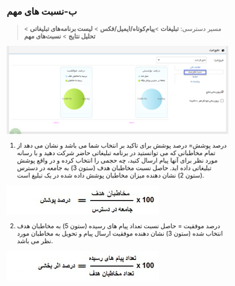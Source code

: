 ﻿## ب-نسبت های مهم

> مسیر دسترسی:  **تبلیغات** >**پیام‌کوتاه/ایمیل/فکس** > **لیست برنامه‌های تبلیغاتی** > **تحلیل نتایج** > **نسبت‌های مهم** 

![](advertising-importantbalance.png)

1) درصد پوشش= درصد پوشش برای تاکید بر انتخاب شما می باشد و نشان می دهد از تمام مخاطبانی که می توانستید در برنامه تبلیغاتی حاضر شرکت دهید و با رسانه مورد نظر برای آنها پیام ارسال کنید، چه حجمی را انتخاب کرده و در واقع پوشش تبلیغاتی داده اید. حاصل نسبت مخاطبان هدف (ستون 3) به جامعه در دسترس (ستون 2) نشان دهنده میزان مخاطبان پوشش داده شده در یک تبلیغ است.

![](SignificantProportion2.jpg)

2) درصد موفقیت = حاصل نسبت تعداد پیام های رسیده (ستون 5) به مخاطبان هدف انتخاب شده (ستون 3) نشان دهنده موفقیت ارسال پیام و تحویل به مخاطبان مورد نظر می باشد.

![](SignificantProportion3.jpg)


